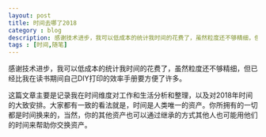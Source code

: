 ```yaml
---
layout: post
title: 时间去哪了2018
category : blog
description: 感谢技术进步，我可以低成本的统计我时间的花费了，虽然粒度还不够精细，但已经比我在读书期间自己DIY打印的效率手册要方便了许多。这篇文章主要是记录我在时间维度对工作和生活分析和整理，以及对2018年时间的大致安排。大家都有一致的看法就是，时间是人类唯一的资产。你所拥有的一切都是时间换来的，当然，你的其他资产也可以通过继承的方式其他人也可能用他们的时间来帮助你交换资产。
tags : [时间,随笔]
---
```


感谢技术进步，我可以低成本的统计我时间的花费了，虽然粒度还不够精细，但已经比我在读书期间自己DIY打印的效率手册要方便了许多。

这篇文章主要是记录我在时间维度对工作和生活分析和整理，以及对2018年时间的大致安排。大家都有一致的看法就是，时间是人类唯一的资产。你所拥有的一切都是时间换来的，当然，你的其他资产也可以通过继承的方式其他人也可能用他们的时间来帮助你交换资产。






